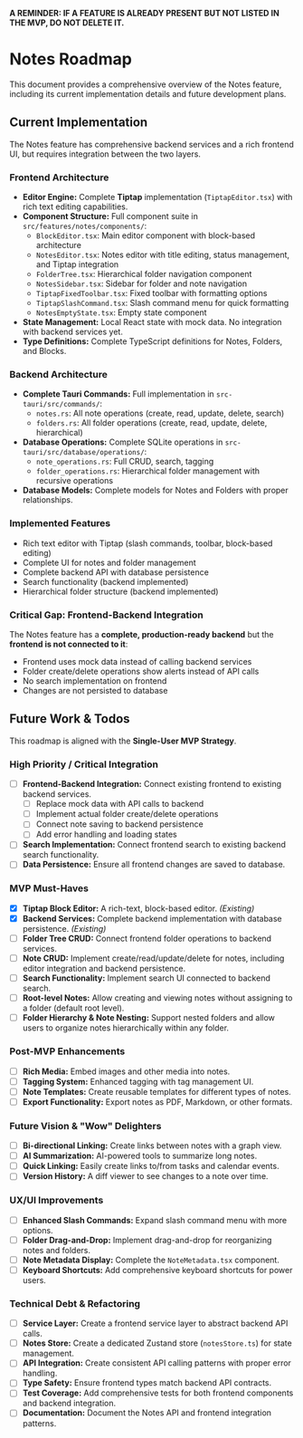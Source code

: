 **A REMINDER: IF A FEATURE IS ALREADY PRESENT BUT NOT LISTED IN THE MVP, DO NOT DELETE IT.**

# Notes Roadmap

This document provides a comprehensive overview of the Notes feature, including its current implementation details and future development plans.

## Current Implementation

The Notes feature has comprehensive backend services and a rich frontend UI, but requires integration between the two layers.

### Frontend Architecture

- **Editor Engine:** Complete **Tiptap** implementation (`TiptapEditor.tsx`) with rich text editing capabilities.
- **Component Structure:** Full component suite in `src/features/notes/components/`:
    - `BlockEditor.tsx`: Main editor component with block-based architecture
    - `NotesEditor.tsx`: Notes editor with title editing, status management, and Tiptap integration
    - `FolderTree.tsx`: Hierarchical folder navigation component
    - `NotesSidebar.tsx`: Sidebar for folder and note navigation
    - `TiptapFixedToolbar.tsx`: Fixed toolbar with formatting options
    - `TiptapSlashCommand.tsx`: Slash command menu for quick formatting
    - `NotesEmptyState.tsx`: Empty state component
- **State Management:** Local React state with mock data. No integration with backend services yet.
- **Type Definitions:** Complete TypeScript definitions for Notes, Folders, and Blocks.

### Backend Architecture

- **Complete Tauri Commands:** Full implementation in `src-tauri/src/commands/`:
    - `notes.rs`: All note operations (create, read, update, delete, search)
    - `folders.rs`: All folder operations (create, read, update, delete, hierarchical)
- **Database Operations:** Complete SQLite operations in `src-tauri/src/database/operations/`:
    - `note_operations.rs`: Full CRUD, search, tagging
    - `folder_operations.rs`: Hierarchical folder management with recursive operations
- **Database Models:** Complete models for Notes and Folders with proper relationships.

### Implemented Features

- Rich text editor with Tiptap (slash commands, toolbar, block-based editing)
- Complete UI for notes and folder management
- Complete backend API with database persistence
- Search functionality (backend implemented)
- Hierarchical folder structure (backend implemented)

### **Critical Gap: Frontend-Backend Integration**

The Notes feature has a **complete, production-ready backend** but the **frontend is not connected to it**:
- Frontend uses mock data instead of calling backend services
- Folder create/delete operations show alerts instead of API calls
- No search implementation on frontend
- Changes are not persisted to database

## Future Work & Todos

This roadmap is aligned with the **Single-User MVP Strategy**.

### High Priority / Critical Integration

- [ ] **Frontend-Backend Integration:** Connect existing frontend to existing backend services.
    - [ ] Replace mock data with API calls to backend
    - [ ] Implement actual folder create/delete operations
    - [ ] Connect note saving to backend persistence
    - [ ] Add error handling and loading states
- [ ] **Search Implementation:** Connect frontend search to existing backend search functionality.
- [ ] **Data Persistence:** Ensure all frontend changes are saved to database.

### MVP Must-Haves

- [x] **Tiptap Block Editor:** A rich-text, block-based editor. *(Existing)*
- [x] **Backend Services:** Complete backend implementation with database persistence. *(Existing)*
- [ ] **Folder Tree CRUD:** Connect frontend folder operations to backend services.
- [ ] **Note CRUD:** Implement create/read/update/delete for notes, including editor integration and backend persistence.
- [ ] **Search Functionality:** Implement search UI connected to backend search.
- [ ] **Root-level Notes:** Allow creating and viewing notes without assigning to a folder (default root level).
- [ ] **Folder Hierarchy & Note Nesting:** Support nested folders and allow users to organize notes hierarchically within any folder.

### Post-MVP Enhancements

- [ ] **Rich Media:** Embed images and other media into notes.
- [ ] **Tagging System:** Enhanced tagging with tag management UI.
- [ ] **Note Templates:** Create reusable templates for different types of notes.
- [ ] **Export Functionality:** Export notes as PDF, Markdown, or other formats.

### Future Vision & "Wow" Delighters

- [ ] **Bi-directional Linking:** Create links between notes with a graph view.
- [ ] **AI Summarization:** AI-powered tools to summarize long notes.
- [ ] **Quick Linking:** Easily create links to/from tasks and calendar events.
- [ ] **Version History:** A diff viewer to see changes to a note over time.

### UX/UI Improvements

- [ ] **Enhanced Slash Commands:** Expand slash command menu with more options.
- [ ] **Folder Drag-and-Drop:** Implement drag-and-drop for reorganizing notes and folders.
- [ ] **Note Metadata Display:** Complete the `NoteMetadata.tsx` component.
- [ ] **Keyboard Shortcuts:** Add comprehensive keyboard shortcuts for power users.

### Technical Debt & Refactoring

- [ ] **Service Layer:** Create a frontend service layer to abstract backend API calls.
- [ ] **Notes Store:** Create a dedicated Zustand store (`notesStore.ts`) for state management.
- [ ] **API Integration:** Create consistent API calling patterns with proper error handling.
- [ ] **Type Safety:** Ensure frontend types match backend API contracts.
- [ ] **Test Coverage:** Add comprehensive tests for both frontend components and backend integration.
- [ ] **Documentation:** Document the Notes API and frontend integration patterns. 